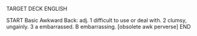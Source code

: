 TARGET DECK
ENGLISH

START
Basic
Awkward
Back: adj. 1 difficult to use or deal with. 2 clumsy, ungainly. 3 a embarrassed. B embarrassing. [obsolete awk perverse]
END
